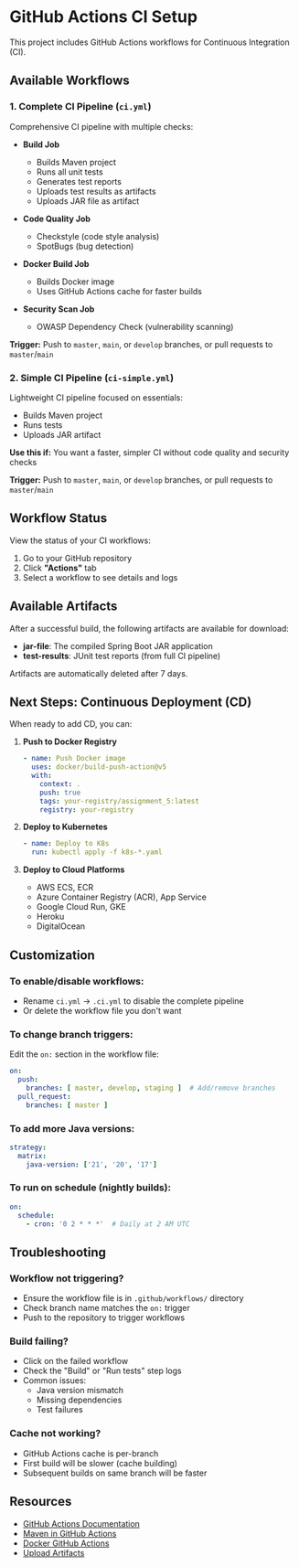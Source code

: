 # GitHub Actions CI Setup

This project includes GitHub Actions workflows for Continuous Integration (CI).

## Available Workflows

### 1. **Complete CI Pipeline** (`ci.yml`)
Comprehensive CI pipeline with multiple checks:

- **Build Job**
  - Builds Maven project
  - Runs all unit tests
  - Generates test reports
  - Uploads test results as artifacts
  - Uploads JAR file as artifact

- **Code Quality Job**
  - Checkstyle (code style analysis)
  - SpotBugs (bug detection)

- **Docker Build Job**
  - Builds Docker image
  - Uses GitHub Actions cache for faster builds

- **Security Scan Job**
  - OWASP Dependency Check (vulnerability scanning)

**Trigger:** Push to `master`, `main`, or `develop` branches, or pull requests to `master`/`main`

### 2. **Simple CI Pipeline** (`ci-simple.yml`)
Lightweight CI pipeline focused on essentials:

- Builds Maven project
- Runs tests
- Uploads JAR artifact

**Use this if:** You want a faster, simpler CI without code quality and security checks

**Trigger:** Push to `master`, `main`, or `develop` branches, or pull requests to `master`/`main`

## Workflow Status

View the status of your CI workflows:
1. Go to your GitHub repository
2. Click **"Actions"** tab
3. Select a workflow to see details and logs

## Available Artifacts

After a successful build, the following artifacts are available for download:

- **jar-file**: The compiled Spring Boot JAR application
- **test-results**: JUnit test reports (from full CI pipeline)

Artifacts are automatically deleted after 7 days.

## Next Steps: Continuous Deployment (CD)

When ready to add CD, you can:

1. **Push to Docker Registry**
   ```yaml
   - name: Push Docker image
     uses: docker/build-push-action@v5
     with:
       context: .
       push: true
       tags: your-registry/assignment_5:latest
       registry: your-registry
   ```

2. **Deploy to Kubernetes**
   ```yaml
   - name: Deploy to K8s
     run: kubectl apply -f k8s-*.yaml
   ```

3. **Deploy to Cloud Platforms**
   - AWS ECS, ECR
   - Azure Container Registry (ACR), App Service
   - Google Cloud Run, GKE
   - Heroku
   - DigitalOcean

## Customization

### To enable/disable workflows:
- Rename `ci.yml` → `.ci.yml` to disable the complete pipeline
- Or delete the workflow file you don't want

### To change branch triggers:
Edit the `on:` section in the workflow file:
```yaml
on:
  push:
    branches: [ master, develop, staging ]  # Add/remove branches
  pull_request:
    branches: [ master ]
```

### To add more Java versions:
```yaml
strategy:
  matrix:
    java-version: ['21', '20', '17']
```

### To run on schedule (nightly builds):
```yaml
on:
  schedule:
    - cron: '0 2 * * *'  # Daily at 2 AM UTC
```

## Troubleshooting

### Workflow not triggering?
- Ensure the workflow file is in `.github/workflows/` directory
- Check branch name matches the `on:` trigger
- Push to the repository to trigger workflows

### Build failing?
- Click on the failed workflow
- Check the "Build" or "Run tests" step logs
- Common issues:
  - Java version mismatch
  - Missing dependencies
  - Test failures

### Cache not working?
- GitHub Actions cache is per-branch
- First build will be slower (cache building)
- Subsequent builds on same branch will be faster

## Resources

- [GitHub Actions Documentation](https://docs.github.com/en/actions)
- [Maven in GitHub Actions](https://github.com/actions/setup-java)
- [Docker GitHub Actions](https://github.com/docker/build-push-action)
- [Upload Artifacts](https://github.com/actions/upload-artifact)

